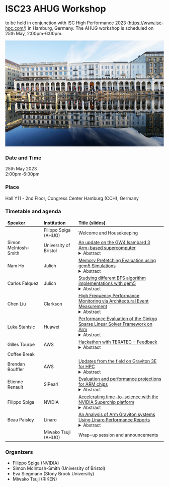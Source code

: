 # ISC23 AHUG Workshop 

to be held in conjunction with ISC High Performance 2023 (https://www.isc-hpc.com/) in Hamburg, Germany. The AHUG workshop is scheduled on 25th May, 2:00pm-6:00pm. 

![Alt text](hamburg1.JPG "Optional title")

### Date and Time
25th May 2023<br>
2:00pm-6:00pm


### Place

Hall Y11 - 2nd Floor, Congress Center Hamburg (CCH), Germany<br>

### Timetable and agenda 

<table>
<thead>
<td><b>Speaker</b></td>
<td><b>Institution</b></td>
<td><b>Title (slides)</b></td>
</thead>
<tbody>
<tr>
<td> </td>
<td> Filippo Spiga (AHUG) </td>
<td> Welcome and Housekeeping </td>
</tr>

<tr>
<td> Simon McIntosh-Smith</td>
<td> University of Bristol	</td>
<td> <a href="slides/ISC23-AHUG_Simon-McIntosh-Smith.pdf">An update on the GW4 Isambard 3 Arm-based supercomputer</a>
<details>
  <summary>
    Abstract
  </summary>
  <details-menu>
  The GW4 Isambard supercomputer was the first production Arm-based system when it went live in the spring of 2018. Having already gone through two generations of Arm technology, Isambard 3, due to launch at the end of 2023, will be based on NVIDIA's new Grace CPUs. Isambard 3 will deliver 5-6 times the performance of Isambard 2, while using only 20% more power. In this talk we will describe the new system, as well as giving an update on the progress of Isambard's multi-year mission to port and optimise codes to the Arm architecture.
  </details-menu>
</details>
</td>
</tr>

<tr>
<td> Nam Ho</td>	
<td> Julich	</td>
<td> <a href="slides/ISC23-AHUG_Nam-Ho.pdf">Memory Prefetching Evaluation using gem5 Simulations</a>
<details>
  <summary>
    Abstract
  </summary>
  <details-menu>
　Significantly increased memory bandwidth is increasingly difficult to exploit in standard multicore CPU architectures. Memory prefetchers play an important role in hiding memory access latencies and ensuring sufficiently high memory-level parallelism. In this talk, we report on ongoing efforts for exploring their impact on various HPC benchmarks and mini-apps that implement performance-critical kernels of Lattice Boltzmann Method, finite element, and reverse time migration methods. Using modern Arm core cores we explore the performance impact of different memory prefetchers solutions and configurations that have been implemented in the gem5 simulator.
  </details-menu>
</details>
</td>
</tr>


<tr>
<td> Carlos Falquez</td>		
<td> Julich</td>
<td> <a href="slides/ISC23-AHUG_Carlos-Falquez.pdf">Studying different BFS algorithm implementations with gem5</a>
<details>
  <summary>
    Abstract
  </summary>
  <details-menu>
　To leverage different CPU features, different implementations of the breadth-first search (BFS) algorithm have been proposed. The gem5 simulator provides the opportunity to investigate how these implementations exploit different CPU configurations. For our study, we assume a modern Arm processor core like Neoverse V1 and report on the impact of different SVE pipelines, cache, network-on-chip, and memory configurations.
  </details-menu>
</details>
</td>
</tr>

<tr>
<td> Chen Liu</td>		
<td> Clarkson</td>
<td> <a href="slides/ISC23-AHUG_Chen-Liu.pdf">High Frequency Performance Monitoring via Architectural Event Measurement</a>
<details>
  <summary>
    Abstract
  </summary>
  <details-menu>
　Obtaining detailed software execution information via performance monitoring counters is a powerful analysis technique. Performance counters provide an effective method to monitor program behaviors; hence performance bottlenecks due to hardware architecture or software design and implementation can be identified, isolated and improved on. The granularity and overhead of the monitoring mechanism, however, are paramount to proper analysis. Many prior designs have been able to provide performance counter monitoring with inherited drawbacks such as intrusive code changes, a slow timer system, or the need for a kernel patch. In this session, we introduce K-LEB (Kernel - Lineage of Event Behavior), a new monitoring mechanism that can produce precise, non-intrusive, low-overhead, periodic performance counter data, and support ARM processors. In this talk, we will discuss the performance counter profiling tools design choice and implementation and how to utilize the performance monitoring counter for the low-cost software analysis and its applications.
  </details-menu>
</details>
</td>
</tr>

<tr>
<td> Luka Stanisic</td>		
<td> Huawei</td>
<td> <a href="slides/ISC23-AHUG_Luka-Stanisic.pdf">Performance Evaluation of the Ginkgo Sparse Linear Solver Framework on Arm</a>
<details>
  <summary>
    Abstract
  </summary>
  <details-menu>
　The Ginkgo linear algebra library provides a set of preconditioners and iterative solvers for sparse systems. Ginkgo receives attention for supporting accelerators, but also targets CPUs with OpenMP kernels that we focus on. We characterize the behavior of Ginkgo’s benchmarks (SpMV with 5 formats, matrix conversions, 7 solvers, 9 preconditioners) wrt. hot kernels, top-down analysis, roofline model and working set, along with OpenMP imbalance, pragma use and thread placement on one AArch64 Huawei Kunpeng920 system using GNU GCC and 10 matrices from SuiteSparse. Selected results are complemented with evaluations on AWS Graviton3, 3rd-gen Intel Xeon and AMD EPYC. We offer guidance for optimizing the OpenMP executor by identifying tuning opportunities and pitfalls. The solvers are in the memory-bound region of the roofline model with arithmetic intensity from 0.1 to 3, leading to a FLOPS efficiency below 1%. Scalability is limited by OpenMP imbalance of up to 43% for selected usecases.cThe Ginkgo linear algebra library provides a set of preconditioners and iterative solvers for sparse systems. Ginkgo receives attention for supporting accelerators, but also targets CPUs with OpenMP kernels that we focus on. We characterize the behavior of Ginkgo’s benchmarks (SpMV with 5 formats, matrix conversions, 7 solvers, 9 preconditioners) wrt. hot kernels, top-down analysis, roofline model and working set, along with OpenMP imbalance, pragma use and thread placement on one AArch64 Huawei Kunpeng920 system using GNU GCC and 10 matrices from SuiteSparse. Selected results are complemented with evaluations on AWS Graviton3, 3rd-gen Intel Xeon and AMD EPYC. We offer guidance for optimizing the OpenMP executor by identifying tuning opportunities and pitfalls. The solvers are in the memory-bound region of the roofline model with arithmetic intensity from 0.1 to 3, leading to a FLOPS efficiency below 1%. Scalability is limited by OpenMP imbalance of up to 43% for selected usecases.
  </details-menu>
</details>
</td>
</tr>

<tr>
<td>Gilles Tourpe </td>		
<td> AWS</td>
<td> <a href="slides/ISC23-AHUG_Conrad-Tourpe.pdf">Hackathon with TERATEC - Feedback</a>
<details>
  <summary>
    Abstract
  </summary>
  <details-menu>
　AWS, ARM, UCit and TERATEC organized a Hackathon for HPC masters universities. 10 teams competed on porting a stencil code (contributed by CGG) and code_saturne (contributed by EDF R&D) on AWS graviton3 instances. The talk proposal is to report on the learnings. This talk will be supported by AWS and ARM.
  </details-menu>
</details>
</td>
</tr>

<tr>
<td colspan=4> Coffee Break</td>
</tr>

<tr>
<td> Brendan Bouffler</td>
<td> AWS</td>
<td> <a href="slides/ISC23-AHUG_Brendan-Bouffler.pdf">Updates from the field on Graviton 3E for HPC</a>
<details>
  <summary>
    Abstract
  </summary>
  <details-menu>
　Graviton 3E was engineered specifically for HPC customers and we've also launched an Hpc7g instance family, based on this processor, coupled with 200 Gb/s of Elastic Fabric Adapter. We'll explain how this works, how to get access to these using HPC tooling, and show the performance results we're seeing - contributed by customers.
  </details-menu>
</details>
</td>
</tr>


<tr>
<td> Etienne Renault</td>		
<td> SiPearl</td>
<td> <a href="slides/ISC23-AHUG-Etienne-Renault.pdf">Evaluation and performance projections for ARM chips</a>
<details>
  <summary>
    Abstract
  </summary>
  <details-menu>
　The variety of ARM chips (and SOC) that are used in the HPC realm make it difficult to anticipate performances on other ARM based architectures. This talk compares the relatives performances of ARM chips on different HPC benchmarks and shows some strategies to anticipate results with a variety of different configurations.
  </details-menu>
</details>
</td>
</tr>


<tr>
<td> Filippo Spiga</td>		
<td> NVIDIA</td>
<td> <a href="slides/ISC23-AHUG-Spiga-FIlippo.pdf">Accelerating time-to-science with the NVIDIA Superchip platform</a>
<details>
  <summary>
    Abstract
  </summary>
  <details-menu>
The present talk will highlight how the NVIDIA Superchip platform (Grace Superchip and Grace Hopper Superchip), enabled by Arm Neoverse IP, is enabling HPC users and developers to achieve a better time-to-solution and energy-to-solution in their scientific workflows. Performance numbers will be disclosed and discussed, as well as the latest updates on the product go-to-market options.
  </details-menu>
</details>
</td>
</tr>


<tr>
<td> Beau Paisley</td>		
<td> Linaro</td>
<td> <a href="slides/ISC23-AHUG_Beau-Paisley.pdf">An Analysis of Arm Graviton systems Using Linaro Performance Reports</a>
<details>
  <summary>
    Abstract
  </summary>
  <details-menu>
　In this presentation we will give an overview of Linaro Performance Reports, an application profiler for HPC applications.  We will use the tool to create a case study for analyzing various configurations of the WRF weather code on various configurations of AWS Graviton systems. 
  </details-menu>
</details>
</td>
</tr>

<tr>
<td> </td>
<td> Miwako Tsuji (AHUG) </td>
<td> Wrap-up session and announcements </td>
</tr>


</tbody>
</table>


### Organizers
- Filippo Spiga (NVIDIA) 
- Simon McIntosh-Smith (University of Bristol)
- Eva Siegmann (Stony Brook University)
- Miwako Tsuji (RIKEN)
